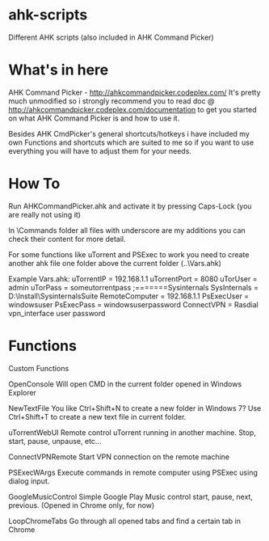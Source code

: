 ahk-scripts
===========

Different AHK scripts (also included in AHK Command Picker) 

What's in here
==============

AHK Command Picker - http://ahkcommandpicker.codeplex.com/
It's pretty much unmodified so i strongly recommend you to read doc @ http://ahkcommandpicker.codeplex.com/documentation to get you started on what AHK Command Picker is and how to use it.


Besides AHK CmdPicker's general shortcuts/hotkeys i have included my own Functions and shortcuts which are suited to me so if you want to use everything you will have to adjust them for your needs.

How To
======
Run AHKCommandPicker.ahk and activate it by pressing Caps-Lock (you are really not using it)

In \Commands folder all files with underscore are my additions you can check their content for more detail.

For some functions like uTorrent and PSExec to work you need to create another ahk file one folder above the current folder (..\Vars.ahk)

Example Vars.ahk:
uTorrentIP = 192.168.1.1
uTorrentPort = 8080
uTorUser = admin
uTorPass = someutorrentpass
;=======Sysinternals
SysInternals = D:\Install\SysinternalsSuite
RemoteComputer = 192.168.1.1
PsExecUser = windowsuser
PsExecPass = windowsuserpassword
ConnectVPN = Rasdial vpn_interface user password


Functions
=========
Custom Functions

OpenConsole
Will open CMD in the current folder opened in Windows Explorer

NewTextFile
You like Ctrl+Shift+N to create a new folder in Windows 7? Use Ctrl+Shift+T to create a new text file in current folder.

uTorrentWebUI
Remote control uTorrent running in another machine. Stop, start, pause, unpause, etc...

ConnectVPNRemote
Start VPN connection on the remote machine

PSExecWArgs
Execute commands in remote computer using PSExec using dialog input.

GoogleMusicControl
Simple Google Play Music control start, pause, next, previous. (Opened in Chrome only, for now)

LoopChromeTabs
Go through all opened tabs and find a certain tab in Chrome

